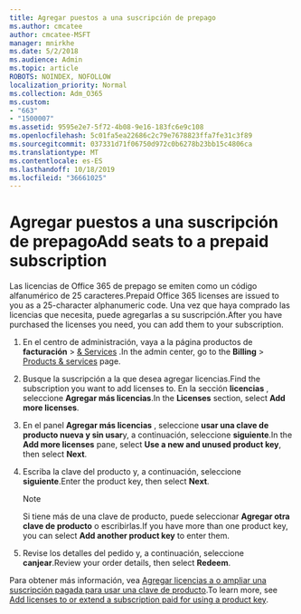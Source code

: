```yaml
---
title: Agregar puestos a una suscripción de prepago
ms.author: cmcatee
author: cmcatee-MSFT
manager: mnirkhe
ms.date: 5/2/2018
ms.audience: Admin
ms.topic: article
ROBOTS: NOINDEX, NOFOLLOW
localization_priority: Normal
ms.collection: Adm_O365
ms.custom:
- "663"
- "1500007"
ms.assetid: 9595e2e7-5f72-4b08-9e16-183fc6e9c108
ms.openlocfilehash: 5c01fa5ea22686c2c79e7678823ffa7fe31c3f89
ms.sourcegitcommit: 037331d71f06750d972c0b6278b23bb15c4806ca
ms.translationtype: MT
ms.contentlocale: es-ES
ms.lasthandoff: 10/18/2019
ms.locfileid: "36661025"
---
```

# <a name="add-seats-to-a-prepaid-subscription"></a><span data-ttu-id="ceff6-102">Agregar puestos a una suscripción de prepago</span><span class="sxs-lookup"><span data-stu-id="ceff6-102">Add seats to a prepaid subscription</span></span>

<span data-ttu-id="ceff6-103">Las licencias de Office 365 de prepago se emiten como un código alfanumérico de 25 caracteres.</span><span class="sxs-lookup"><span data-stu-id="ceff6-103">Prepaid Office 365 licenses are issued to you as a 25-character alphanumeric code.</span></span> <span data-ttu-id="ceff6-104">Una vez que haya comprado las licencias que necesita, puede agregarlas a su suscripción.</span><span class="sxs-lookup"><span data-stu-id="ceff6-104">After you have purchased the licenses you need, you can add them to your subscription.</span></span> 

1. <span data-ttu-id="ceff6-105">En el centro de administración, vaya a la página productos de **facturación** > [& Services](https://go.microsoft.com/fwlink/p/?linkid=842054) .</span><span class="sxs-lookup"><span data-stu-id="ceff6-105">In the admin center, go to the **Billing** > [Products & services](https://go.microsoft.com/fwlink/p/?linkid=842054) page.</span></span>

2. <span data-ttu-id="ceff6-106">Busque la suscripción a la que desea agregar licencias.</span><span class="sxs-lookup"><span data-stu-id="ceff6-106">Find the subscription you want to add licenses to.</span></span> <span data-ttu-id="ceff6-107">En la sección **licencias** , seleccione **Agregar más licencias**.</span><span class="sxs-lookup"><span data-stu-id="ceff6-107">In the **Licenses** section, select **Add more licenses**.</span></span>

3. <span data-ttu-id="ceff6-108">En el panel **Agregar más licencias** , seleccione **usar una clave de producto nueva y sin usar**y, a continuación, seleccione **siguiente**.</span><span class="sxs-lookup"><span data-stu-id="ceff6-108">In the **Add more licenses** pane, select **Use a new and unused product key**, then select **Next**.</span></span>

4. <span data-ttu-id="ceff6-109">Escriba la clave del producto y, a continuación, seleccione **siguiente**.</span><span class="sxs-lookup"><span data-stu-id="ceff6-109">Enter the product key, then select **Next**.</span></span>

    > [!NOTE]
    > <span data-ttu-id="ceff6-110">Si tiene más de una clave de producto, puede seleccionar **Agregar otra clave de producto** o escribirlas.</span><span class="sxs-lookup"><span data-stu-id="ceff6-110">If you have more than one product key, you can select **Add another product key** to enter them.</span></span>

5. <span data-ttu-id="ceff6-111">Revise los detalles del pedido y, a continuación, seleccione **canjear**.</span><span class="sxs-lookup"><span data-stu-id="ceff6-111">Review your order details, then select **Redeem**.</span></span>

<span data-ttu-id="ceff6-112">Para obtener más información, vea [Agregar licencias a o ampliar una suscripción pagada para usar una clave de producto](https://docs.microsoft.com/office365/admin/misc/add-licenses-using-product-key).</span><span class="sxs-lookup"><span data-stu-id="ceff6-112">To learn more, see [Add licenses to or extend a subscription paid for using a product key](https://docs.microsoft.com/office365/admin/misc/add-licenses-using-product-key).</span></span>